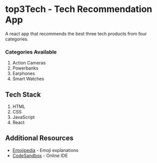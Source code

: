 # top3Tech - Tech Recommendation App

A react app that recommends the best three tech products from four categories.

### Categories Available

1. Action Cameras
2. Powerbanks
3. Earphones
4. Smart Watches

## Tech Stack

1. HTML
2. CSS
3. JavaScript
4. React

## Additional Resources

* [Emojipedia](https://emojipedia.org/) - Emoji explanations
* [CodeSandbox](https://codesandbox.io/) - Online IDE
